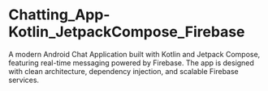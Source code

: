 # Chatting_App-Kotlin_JetpackCompose_Firebase
A modern Android Chat Application built with Kotlin and Jetpack Compose, featuring real-time messaging powered by Firebase. The app is designed with clean architecture, dependency injection, and scalable Firebase services.

